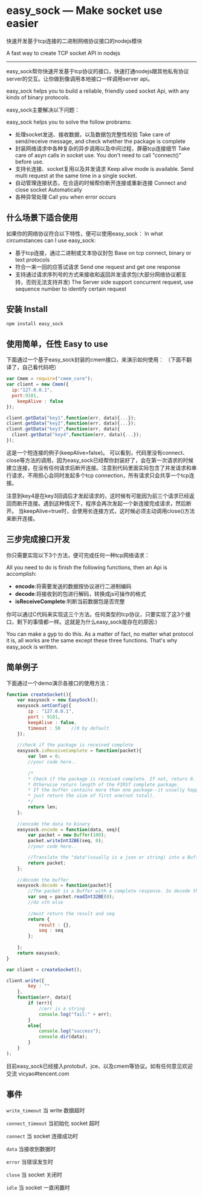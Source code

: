 # easy_sock — Make socket use easier

快速开发基于tcp连接的二进制网络协议接口的nodejs模块

A fast way to create TCP socket API in nodejs

------
easy_sock帮你快速开发基于tcp协议的接口，快速打通nodejs跟其他私有协议server的交互。让你做到像调用本地接口一样调用server api。

easy_sock helps you to build a reliable, friendly used socket Api, with any kinds of binary protocols. 

easy_sock主要解决以下问题：

easy_sock helps you to solve the follow probrams:

- 处理socket发送、接收数据，以及数据包完整性校验
Take care of send/receive message, and check whether the package is complete
- 封装网络请求中各种复杂的异步调用以及中间过程，屏蔽tcp连接细节
Take care of asyn calls in socket use. You don't need to call "connect()" before use.
- 支持长连接、socket复用以及并发请求
Keep alive mode is available. Send multi request at the same time in a single socket.
- 自动管理连接状态，在合适的时候帮你断开连接或重新连接
Connect and close socket Automatically
- 各种异常处理
Call you when error occurs

## 什么场景下适合使用

如果你的网络协议符合以下特性，便可以使用easy_sock：
In what circumstances can I use easy_sock:

- 基于tcp连接，通过二进制或文本协议封包
Base on tcp connect, binary or text protocols
- 符合一来一回的应答试请求
Send one request and get one response
- 支持通过请求序列号的方式来接收和返回并发请求包(大部分网络协议都支持，否则无法支持并发)
The Server side support concurrent request, use sequence number to identify certain request

## 安装 Install

```bash
npm install easy_sock
```

## 使用简单，任性   Easy to use
下面通过一个基于easy_sock封装的cmem接口，来演示如何使用：
（下面不翻译了，自己看代码吧）
```javascript
var Cmem = require("cmem_core");
var client = new Cmem({
  ip:"127.0.0.1",
  port:9101,
	keepAlive : false
});

client.getData("key1",function(err, data){...});
client.getData("key2",function(err, data){...});
client.getData("key3",function(err, data){
  client.getData("key4",function(err, data){...});
});
```
这是一个短连接的例子(keepAlive=false)。
可以看到，代码里没有connect、close等方法的调用，因为easy_sock已经帮你封装好了，会在第一次请求的时候建立连接，在没有任何请求后断开连接。注意到代码里面实际包含了并发请求和串行请求，不用担心会同时发起多个tcp connection，所有请求只会共享一个tcp连接。

注意到key4是在key3回调后才发起请求的，这时候有可能因为前三个请求已经返回而断开连接。遇到这种情况下，程序会再次发起一个新连接完成请求，然后断开。
当keepAlive=true时，会使用长连接方式，这时候必须主动调用close()方法来断开连接。

## 三步完成接口开发
你只需要实现以下3个方法，便可完成任何一种tcp网络请求：

All you need to do is finish the following functions, then an Api is accomplish:

- **encode**:将需要发送的数据按协议进行二进制编码
- **decode**:将接收到的包进行解码，转换成js可操作的格式
- **isReceiveComplete**:判断当前数据包是否完整

你可以通过C代码来实现这三个方法。任何类型的tcp协议，只要实现了这3个接口，剩下的事情都一样。这就是为什么easy_sock能存在的原因:)

You can make a gyp to do this. As a matter of fact, no matter what protocol it is, all works are the same except these three functions. That's why easy_sock is written.

## 简单例子

下面通过一个demo演示各接口的使用方法：

```javascript
function createSocket(){
	var easysock = new EasySock();
	easysock.setConfig({
		ip : "127.0.0.1",
		port : 9101,	
		keepAlive : false,	
		timeout : 50	//0 by default
	});
	
	//check if the package is received complete
	easysock.isReceiveComplete = function(packet){		
		var len = 0;	
		//your code here..
		
		/* 
		* Check if the package is received complete. If not, return 0.
		* Otherwise return length of the FIRST complete package.
		* If the buffer contains more than one package--it usually happens when package size is small--, 
		* just return the size of first one(not total).
		*/
		return len;
	};
	
	//encode the data to binary 
	easysock.encode = function(data, seq){
		var packet = new Buffer(100);
		packet.writeInt32BE(seq, 0);
		//your code here..

		//Translate the "data"(usually is a json or string) into a Buffer, and return the Buffer
		return packet;		
	};
	
	//decode the buffer
	easysock.decode = function(packet){
		//The packet is a Buffer with a complete response. So decode the buffer to other type of data.
		var seq = packet.readInt32BE(0);
		//do sth else
			
		//must return the result and seq
		return {
			result : {},
			seq : seq
		};
		
	};
	return easysock;
}

var client = createSocket();

client.write({
		key : ""
	}, 
	function(err, data){
		if (err){
			//err is a string
			console.log("fail:" + err);
		}
		else{
			console.log("success");
			console.dir(data);
		}
	}
);
```

目前easy_sock已经接入protobuf、jce、以及cmem等协议。如有任何意见欢迎交流 vicyao#tencent.com

## 事件

`write_timeout` 当 write 数据超时

`connect_timeout` 当初始化 socket 超时

`connect` 当 socket 连接成功时

`data` 当接收到数据时

`error` 当错误发生时

`close` 当 socket 关闭时

`idle` 当 socket 一直闲置时